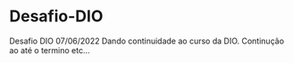 # Desafio-DIO
Desafio DIO 
07/06/2022 Dando continuidade ao curso da DIO.
Continução ao até o termino etc...
